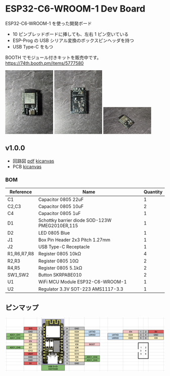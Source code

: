 # ESP32-C6-WROOM-1 Dev Board

ESP32-C6-WROOM-1 を使った開発ボード

- 10 ピンブレッドボードに挿しても、左右 1 ピン空いている
- ESP-Prog の USB シリアル変換のボックスピンヘッダを持つ
- USB Type-C をもつ

BOOTH でモジュール付きキットを販売中です。<br/>
https://74th.booth.pm/items/5777580

<img src="./photo1.jpg" width="30%" /> <img src="./photo2.jpg" width="30%" /> <img src="./photo3.jpg" width="30%" />

## v1.0.0

- 回路図 [pdf](./ESP32-C6-WROOM-1_v1.0.0_semantics.pdf) [kicanvas](https://kicanvas.org/?github=https%3A%2F%2Fgithub.com%2F74th%2Fesp32-dev-boards%2Fblob%2Fesp32-c6-wroom-1%2Fv1.0.0%2FESP32-C6-WROOM-1%2FESP32-C6-WROOM-1.kicad_sch)
- PCB [kicanvas](https://kicanvas.org/?github=https%3A%2F%2Fgithub.com%2F74th%2Fesp32-dev-boards%2Fblob%2Fesp32-c6-wroom-1%2Fv1.0.0%2FESP32-C6-WROOM-1%2FESP32-C6-WROOM-1.kicad_pcb)

### BOM

| Reference   | Name                                           | Quantity |
| ----------- | ---------------------------------------------- | -------- |
| C1          | Capacitor 0805 22uF                            | 1        |
| C2,C3       | Capacitor 0805 10uF                            | 2        |
| C4          | Capacitor 0805 1uF                             | 1        |
| D1          | Schottky barrier diode SOD-123W PMEG2010ER,115 | 1        |
| D2          | LED 0805 Blue                                  | 1        |
| J1          | Box Pin Header 2x3 Pitch 1.27mm                | 1        |
| J2          | USB Type-C Receptacle                          | 1        |
| R1,R6,R7,R8 | Register 0805 10kΩ                             | 4        |
| R2,R3       | Register 0805 10Ω                              | 2        |
| R4,R5       | Register 0805 5.1kΩ                            | 2        |
| SW1,SW2     | Button SKRPABE010                              | 2        |
| U1          | WiFi MCU Module ESP32-C6-WROOM-1               | 1        |
| U2          | Regulator 3.3V SOT-223 AMS1117-3.3             | 1        |

## ピンマップ

![](./ESP32-C6-WROOM-1_v1.0.0_pinmap.png)
